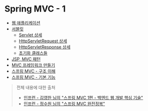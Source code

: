 # Spring MVC - 1

- [웹 애플리케이션](https://github.com/genesis12345678/TIL/blob/main/Spring/springmvc_1/web_application/web_application.md)
- [서블릿](https://github.com/genesis12345678/TIL/blob/main/Spring/springmvc_1/servlet/servlet.md)
  - [Servlet 상세]()
  - [HttpServletRequest 상세]()
  - [HttpServletResponse 상세]()
  - [초기화 클래스들]()
- [JSP, MVC 패턴](https://github.com/genesis12345678/TIL/blob/main/Spring/springmvc_1/jsp_mvc/jsp_mvc.md)
- [MVC 프레임워크 만들기](https://github.com/genesis12345678/TIL/blob/main/Spring/springmvc_1/make_mvc/mvc.md)
- [스프링 MVC - 구조 이해](https://github.com/genesis12345678/TIL/blob/main/Spring/springmvc_1/spring_mvc/spring_mvc.md)
- [스프링 MVC - 기본 기능](https://github.com/genesis12345678/TIL/blob/main/Spring/springmvc_1/springmvc_feature/feature.md)

> 전체 내용에 대한 출처 
> - [인프런 - 김영한 님의 "스프링 MVC 1편 - 백엔드 웹 개발 핵심 기술"](https://www.inflearn.com/course/%EC%8A%A4%ED%94%84%EB%A7%81-mvc-1)
> - [인프런 - 정수원 님의 "스프링 MVC 완전정복"](https://www.inflearn.com/course/%EC%8A%A4%ED%94%84%EB%A7%81-mvc-%EC%99%84%EC%A0%84%EC%A0%95%EB%B3%B5/dashboard)